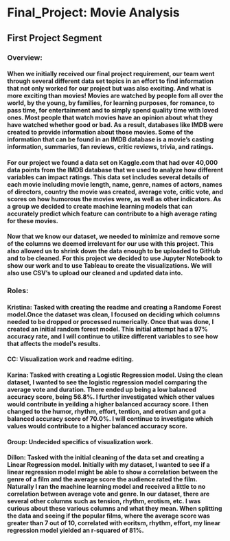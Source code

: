 # Final_Project: Movie Analysis
## First Project Segment

### Overview:

####    When we initially received our final project requirement, our team went through several different data set topics in an effort to find information that not only worked for our project but was also exciting. And what is more exciting than movies! Movies are watched by people fom all over the world, by the young, by families, for learning purposes, for romance, to pass time, for entertainment and to simply spend quality time with loved ones. Most people that watch movies have an opinion about what they have watched whether good or bad. As a result, databases like IMDB were created to provide information about those movies. Some of the information that can be found in an IMDB database is a movie’s casting information, summaries, fan reviews, critic reviews, trivia, and ratings.

####    For our project we found a data set on Kaggle.com that had over 40,000 data points from the IMDB database that we used to analyze how different variables can impact ratings. This data set includes several details of each movie including movie length, name, genre, names of actors, names of directors, country the movie was created, average vote, critic vote, and scores on how humorous the movies were, as well as other indicators. As a group we decided to create machine learning models that can accurately predict which feature can contribute to a high average rating for these movies.

####    Now that we know our dataset, we needed to minimize and remove some of the columns we deemed irrelevant for our use with this project. This also allowed us to shrink down the data enough to be uploaded to GitHub and to be cleaned. For this project we decided to use Jupyter Notebook to show our work and to use Tableau to create the visualizations. We will also use CSV’s to upload our cleaned and updated data into.

### Roles:

#### Kristina: Tasked with creating the readme and creating a Randome Forest model.Once the dataset was clean, I focused on deciding which columns needed to be dropped or processed numerically. Once that was done, I created an initial random forest model. This initial attempt had a 97% accuracy rate, and I will continue to utilize different variables to see how that affects the model's results. 
#### CC: Visualization work and readme editing.
#### Karina: Tasked with creating a Logistic Regression model. Using the clean dataset, I wanted to see the logistic regression model comparing the average vote and duration. There ended up being a low balanced accuracy score, being 56.8%. I further investigated which other values would contribute in yeilding a higher balanced accuracy score. I then changed to the humor, rhythm, effort, tention, and erotism and got a balanced accuracy score of 70.0%. I will continue to investigate which values would contribute to a higher balanced accuracy score.
#### Group: Undecided specifics of visualization work.
#### Dillon: Tasked with the initial cleaning of the data set and creating a Linear Regression model. Initially with my dataset, I wanted to see if a linear regression model might be able to show a correlation between the genre of a film and the average score the audience rated the film. Naturally I ran the machine learning model and received a little to no correlation between average vote and genre. In our dataset, there are several other columns such as tension, rhythm, erotism, etc. I was curious about these various columns and what they mean. When splitting the data and seeing if the popular films, where the average score was greater than 7 out of 10, correlated with eoritsm, rhythm, effort, my linear regression model yielded an r-squared of 81%. 


